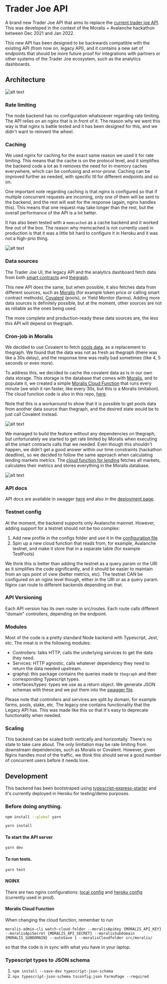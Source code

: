 # Trader Joe API

A brand new Trader Joe API that aims to replace the [current trader joe API](https://github.com/traderjoe-xyz/joe-api). This was developed in the context of the Moralis + Avalanche hackathon between Dec 2021 and Jan 2022. 

This new API has been designed to be backwards compatible with the existing API (from now on, legacy API), and it contains a new set of endpoints that should be more future proof for integrations with partners or other systems of the Trader Joe ecosystem, such as the analytics dashboards. 

## Architecture

![alt text](docs/system.png "Trader Joe API Architecture")

### Rate limiting
The node backend has no configuration whatsoever regarding rate limiting. The API relies on an nginx that is in front of it. 
The reason why we went this way is that nginx is battle tested and it has been designed for this, and we didn't want to reinvent the wheel. 

### Caching
We used nginx for caching for the exact same reason we used it for rate limiting. This means that the cache is on the protocol level, and it simplifies the backend code a lot as it removes the need for in-memory caches everywhere, which can be confusing and error-prone. Caching can be improved further as needed, with specific ttl for different endpoints and so on. 

One important note regarding caching is that nginx is configured so that if multiple concurrent requests are incoming, only one of them will be sent to the backend, and the rest will wait for the response (again, nginx handles this). This means that one request may take longer than the rest, but the overall performance of the API is a lot better. 

It has also been tested with a `memcached` as a cache backend and it worked fine out of the box. The reason why memcached is not currently used in production is that it was a little bit hard to configure it in Heroku and it was not a high-prio thing. 

![alt text](docs/cache.png "Caching")

### Data sources
The Trader Joe UI, the legacy API and the analytics dashboard fetch data from both [smart contracts](https://github.com/traderjoe-xyz/joe-core) and [thegraph](https://github.com/traderjoe-xyz/joe-subgraphs). 

This new API does the same, but when possible, it also fetches data from different sources, such as [Moralis](https://moralis.io/) (for example token price or calling smart contract methods), [Covalent](https://www.covalenthq.com/) (pools), or Yield Monitor (farms). Adding more data sources is definitely possible, but at the moment, other sources are not as reliable as the ones being used.

The more complete and production-ready these data sources are, the less this API will depend on thegraph. 

### Cron-job in Moralis
We decided to use Covalent to fetch [pools data](https://www.covalenthq.com/docs/api/#/0/Class-B/Get-XY=K-Pools-by-Address/lng=en), as a replacement to thegraph. We found that the data was not as fresh as thegraph (there was like a 30s delay), and the response time was really bad sometimes (like 4, 5 seconds or even more). 

To address this, we decided to cache the covalent data as is in our own data storage. This storage is the database that comes with [Moralis](https://docs.moralis.io/moralis-server/database), and to populate it, we created a simple [Moralis Cloud Function](https://docs.moralis.io/moralis-server/cloud-code/cloud-functions) that runs every minute (we wish it ran faster, like every 30s, but this is a Moralis limitation). The cloud function code is also in this repo, [here](src/moralis/pools.cf.js).

Note that this is a workaround to show that it is possible to get pools data from another data source than thegraph, and the desired state would be to just call Covalent instead. 

![alt text](docs/cloud-function.png "Covalent Caching")

 We managed to build the feature without any dependencies on thegraph, but unfortunately we started to get rate limited by Moralis when executing all the smart contracts calls that we needed. Even though this shouldn't happen, we didn't get a good answer within our time constraints (hackathon deadline), so we decided to follow the same approach when calculating lending markets metrics. The [cloud function for lending](src/moralis/lending.cf.js) fetches all markets, calculates their metrics and stores everything in the Moralis database. 

 ![alt text](docs/lending-cloud-function.png "Lending Caching")

### API docs

API docs are available in swagger [here](swagger.yaml) and also in the [deployment page](https://trader-joe-2-api.herokuapp.com/api-docs/).

### Testnet config

At the moment, the backend supports only Avalanche mainnet. However, adding support for a testnet should not be too complex:

1) Add new profile in the configs folder and use it in the [configuration file](src/configs/index.ts)
2) Spin up a new cloud function that reads from, for example, Avalanche testnet, and make it store that in a separate table (for example TestPools)

We think this is better than adding the testnet as a query param or the URI as it simplifies the code significantly, and it should be easier to maintain from an ops point of view (better metrics, etc). The testnet CAN be configured on an nginx level though, either in the URI or as a query param. Nginx can route to different backends depending on that. 

### API Versioning

Each API version has its own router in src/routes. Each route calls different "domain" controllers, depending on the endpoint. 

### Modules

Most of the code is a pretty standard Node backend with Typescript, Jest, etc. The meat is in the following modules:

- Controllers: talks HTTP, calls the underlying services to get the data they need.
- Services: HTTP agnostic, calls whatever dependency they need to return the data needed upstream. 
- graphql: this package contains the queries made to `thegraph` and their corresponding Typescript types. 
- interfaces/types: types we use as a return object. We generate JSON schemas with these and we put them into the [swagger file](swagger.yaml). 

Please note that controllers and services are split by domain, for example farms, pools, stake, etc. The legacy one contains functionality that the Legacy API has. This was made like this so that it's easy to deprecate functionality when needed. 

### Scaling
This backend can be scaled both vertically and horizontally. There's no state to take care about. The only limitation may be rate limiting from downstream dependencies, such as Moralis or Covalent. However, given Nginx handles most of the traffic, we think this should serve a good number of concurrent users before it needs love. 

## Development

This backend has been bootstraped using [typescript-express-starter](https://www.npmjs.com/package/typescript-express-starter) and it's currently deployed in Heroku for testing/demo purposes. 

### Before doing anything.

```bash
npm install --global yarn
```

```bash
yarn install
```

#### To start the API server

```bash
yarn dev
```

#### To run tests.

```bash
yarn test
```

#### NGINX
There are two nginx configurations: [local config](nginx.conf) and [heroku config](config/nginx.conf.erb) (currently used in prod).

#### Moralis Cloud Function

When changing the cloud function, remember to run 
```
moralis-admin-cli watch-cloud-folder --moralisApiKey {MORALIS_API_KEY} --moralisApiSecret {MORALIS_API_SECRET} --moralisSubdomain {MORALIS_SUBDOMAIN} --autoSave 1 --moralisCloudfolder src/moralis/
```
so that the code is in sync with what you have in your laptop. 

### Typescript types to JSON schema

1. `npm install --save-dev typescript-json-schema`
2. `npx typescript-json-schema tsconfig.json FarmsPage --required`

